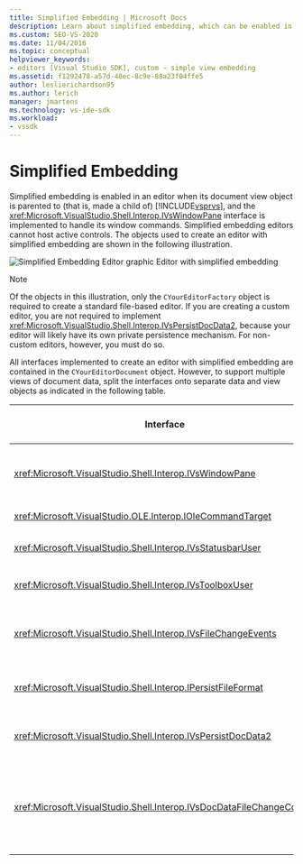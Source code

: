 ```yaml
---
title: Simplified Embedding | Microsoft Docs
description: Learn about simplified embedding, which can be enabled in an editor when its document view object is a child of Visual Studio.
ms.custom: SEO-VS-2020
ms.date: 11/04/2016
ms.topic: conceptual
helpviewer_keywords:
- editors [Visual Studio SDK], custom - simple view embedding
ms.assetid: f1292478-a57d-48ec-8c9e-88a23f04ffe5
author: leslierichardson95
ms.author: lerich
manager: jmartens
ms.technology: vs-ide-sdk
ms.workload:
- vssdk
---
```

# Simplified Embedding
Simplified embedding is enabled in an editor when its document view object is parented to (that is, made a child of) [!INCLUDE[vsprvs](../code-quality/includes/vsprvs_md.md)], and the <xref:Microsoft.VisualStudio.Shell.Interop.IVsWindowPane> interface is implemented to handle its window commands. Simplified embedding editors cannot host active controls. The objects used to create an editor with simplified embedding are shown in the following illustration.

 ![Simplified Embedding Editor graphic](../extensibility/media/vssimplifiedembeddingeditor.gif "vsSimplifiedEmbeddingEditor")
Editor with simplified embedding

> [!NOTE]
> Of the objects in this illustration, only the `CYourEditorFactory` object is required to create a standard file-based editor. If you are creating a custom editor, you are not required to implement <xref:Microsoft.VisualStudio.Shell.Interop.IVsPersistDocData2>, because your editor will likely have its own private persistence mechanism. For non-custom editors, however, you must do so.

 All interfaces implemented to create an editor with simplified embedding are contained in the `CYourEditorDocument` object. However, to support multiple views of document data, split the interfaces onto separate data and view objects as indicated in the following table.

|Interface|Location of interface|Use|
|---------------|---------------------------|---------|
|<xref:Microsoft.VisualStudio.Shell.Interop.IVsWindowPane>|View|Provides connection to the parent window.|
|<xref:Microsoft.VisualStudio.OLE.Interop.IOleCommandTarget>|View|Handles commands.|
|<xref:Microsoft.VisualStudio.Shell.Interop.IVsStatusbarUser>|View|Enables status bar updates.|
|<xref:Microsoft.VisualStudio.Shell.Interop.IVsToolboxUser>|View|Enables **Toolbox** items.|
|<xref:Microsoft.VisualStudio.Shell.Interop.IVsFileChangeEvents>|Data|Sends notifications when the file changes.|
|<xref:Microsoft.VisualStudio.Shell.Interop.IPersistFileFormat>|Data|Enables the Save As feature for a file type.|
|<xref:Microsoft.VisualStudio.Shell.Interop.IVsPersistDocData2>|Data|Enables persistence for the document.|
|<xref:Microsoft.VisualStudio.Shell.Interop.IVsDocDataFileChangeControl>|Data|Allows suppression of file change events, such as reload triggering.|
